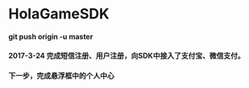# HolaGameSDK
#### git push origin -u master
#### 2017-3-24 完成短信注册、用户注册，向SDK中接入了支付宝、微信支付。
#### 下一步，完成悬浮框中的个人中心

